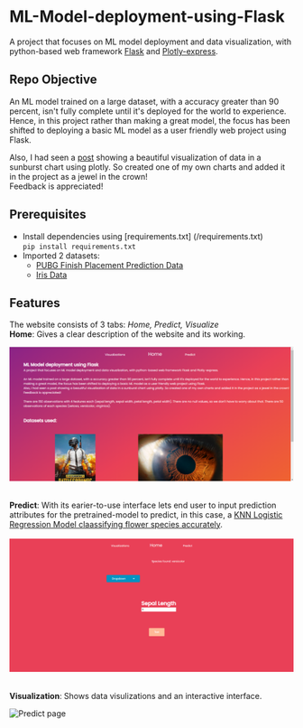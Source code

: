 # ML-Model-deployment-using-Flask
A project that focuses on ML model deployment and data visualization, with python-based web framework [Flask](https://flask.palletsprojects.com/en/1.1.x/) and [Plotly-express](https://plotly.com/python/plotly-express/). 

## Repo Objective
An ML model trained on a large dataset, with a accuracy greater than 90 percent, isn't fully complete until it's deployed for the world to experience. Hence, in this project rather than making a great model, the focus has been shifted to deploying a basic ML model as a user friendly web project using Flask.

Also, I had seen a [post](https://www.linkedin.com/posts/chayankathuria_python-machinelearning-datascience-activity-6715193481385578496-lGth/) showing a beautiful visualization of data in a sunburst chart using plotly. So created one of my own charts and added it in the project as a jewel in the crown! 
<br> Feedback is appreciated!

## Prerequisites
- Install dependencies using [requirements.txt] (/requirements.txt)
<br> ```pip install requirements.txt```
- Imported 2 datasets:
  - [PUBG Finish Placement Prediction Data](https://www.kaggle.com/c/pubg-finish-placement-prediction/data)
  - [Iris Data](https://archive.ics.uci.edu/ml/datasets/iris)

## Features

The website consists of 3 tabs: *Home, Predict, Visualize*
<br> __Home__: Gives a clear description of the website and its working.


![Home page](/images/pagehome.PNG)

<br> __Predict__: With its earier-to-use interface lets end user to input prediction attributes for the pretrained-model to predict, in this case, a [KNN Logistic Regression Model claassifying flower species accurately](/deploy/model.py).   
<br>
![Predict page](/images/pagePredict.PNG)

<br> __Visualization__: Shows data visulizations and an interactive interface.    

![Predict page](/images/pageViz.gif)
